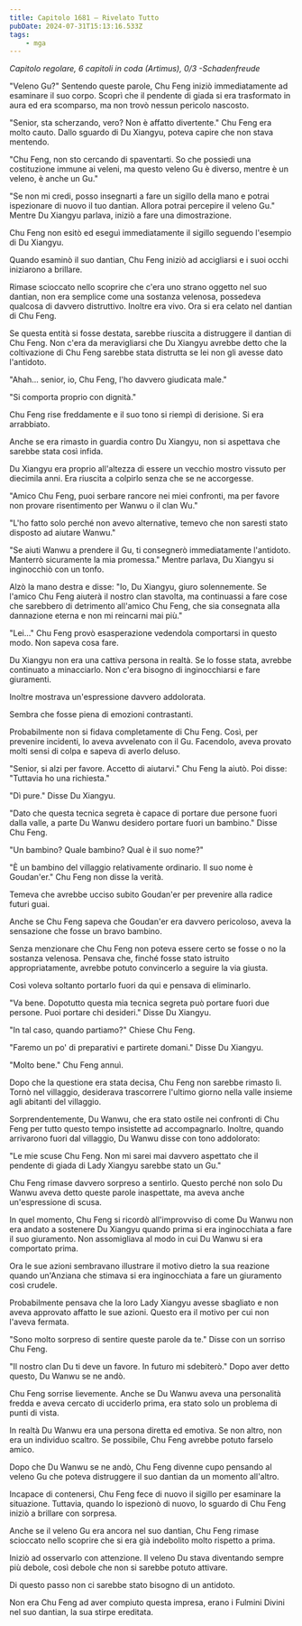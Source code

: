 ```yaml
---
title: Capitolo 1681 – Rivelato Tutto
pubDate: 2024-07-31T15:13:16.533Z
tags:
    - mga
---
```



<em>Capitolo regolare,
6 capitoli in coda (Artimus), 0/3
-Schadenfreude</em>


"Veleno Gu?" Sentendo queste parole, Chu Feng iniziò immediatamente ad esaminare il suo corpo. Scoprì che il pendente di giada si era trasformato in aura ed era scomparso, ma non trovò nessun pericolo nascosto.


"Senior, sta scherzando, vero? Non è affatto divertente." Chu Feng era molto cauto. Dallo sguardo di Du Xiangyu, poteva capire che non stava mentendo.


"Chu Feng, non sto cercando di spaventarti. So che possiedi una costituzione immune ai veleni, ma questo veleno Gu è diverso, mentre è un veleno, è anche un Gu."


"Se non mi credi, posso insegnarti a fare un sigillo della mano e potrai ispezionare di nuovo il tuo dantian. Allora potrai percepire il veleno Gu." Mentre Du Xiangyu parlava, iniziò a fare una dimostrazione.


Chu Feng non esitò ed eseguì immediatamente il sigillo seguendo l'esempio di Du Xiangyu.


Quando esaminò il suo dantian, Chu Feng iniziò ad accigliarsi e i suoi occhi iniziarono a brillare.


Rimase scioccato nello scoprire che c'era uno strano oggetto nel suo dantian, non era semplice come una sostanza velenosa, possedeva qualcosa di davvero distruttivo. Inoltre era vivo. Ora si era celato nel dantian di Chu Feng.


Se questa entità si fosse destata, sarebbe riuscita a distruggere il dantian di Chu Feng. Non c'era da meravigliarsi che Du Xiangyu avrebbe detto che la coltivazione di Chu Feng sarebbe stata distrutta se lei non gli avesse dato l'antidoto.


"Ahah... senior, io, Chu Feng, l'ho davvero giudicata male."


"Si comporta proprio con dignità."


Chu Feng rise freddamente e il suo tono si riempì di derisione. Si era arrabbiato.


Anche se era rimasto in guardia contro Du Xiangyu, non si aspettava che sarebbe stata così infida.


Du Xiangyu era proprio all'altezza di essere un vecchio mostro vissuto per diecimila anni. Era riuscita a colpirlo senza che se ne accorgesse.


"Amico Chu Feng, puoi serbare rancore nei miei confronti, ma per favore non provare risentimento per Wanwu o il clan Wu."


"L'ho fatto solo perché non avevo alternative, temevo che non saresti stato disposto ad aiutare Wanwu."


"Se aiuti Wanwu a prendere il Gu, ti consegnerò immediatamente l'antidoto. Manterrò sicuramente la mia promessa." Mentre parlava, Du Xiangyu si inginocchiò con un tonfo.


Alzò la mano destra e disse: "Io, Du Xiangyu, giuro solennemente. Se l'amico Chu Feng aiuterà il nostro clan stavolta, ma continuassi a fare cose che sarebbero di detrimento all'amico Chu Feng, che sia consegnata alla dannazione eterna e non mi reincarni mai più."


"Lei..." Chu Feng provò esasperazione vedendola comportarsi in questo modo. Non sapeva cosa fare.


Du Xiangyu non era una cattiva persona in realtà. Se lo fosse stata, avrebbe continuato a minacciarlo. Non c'era bisogno di inginocchiarsi e fare giuramenti.


Inoltre mostrava un'espressione davvero addolorata.


Sembra che fosse piena di emozioni contrastanti.


Probabilmente non si fidava completamente di Chu Feng. Così, per prevenire incidenti, lo aveva avvelenato con il Gu. Facendolo, aveva provato molti sensi di colpa e sapeva di averlo deluso.


"Senior, si alzi per favore. Accetto di aiutarvi." Chu Feng la aiutò. Poi disse: "Tuttavia ho una richiesta."


"Dì pure." Disse Du Xiangyu.


"Dato che questa tecnica segreta è capace di portare due persone fuori dalla valle, a parte Du Wanwu desidero portare fuori un bambino." Disse Chu Feng.


"Un bambino? Quale bambino? Qual è il suo nome?"


"È un bambino del villaggio relativamente ordinario. Il suo nome è Goudan'er." Chu Feng non disse la verità.


Temeva che avrebbe ucciso subito Goudan'er per prevenire alla radice futuri guai.


Anche se Chu Feng sapeva che Goudan'er era davvero pericoloso, aveva la sensazione che fosse un bravo bambino.


Senza menzionare che Chu Feng non poteva essere certo se fosse o no la sostanza velenosa. Pensava che, finché fosse stato istruito appropriatamente, avrebbe potuto convincerlo a seguire la via giusta.


Così voleva soltanto portarlo fuori da qui e pensava di eliminarlo.


"Va bene. Dopotutto questa mia tecnica segreta può portare fuori due persone. Puoi portare chi desideri." Disse Du Xiangyu.


"In tal caso, quando partiamo?" Chiese Chu Feng.


"Faremo un po' di preparativi e partirete domani." Disse Du Xiangyu.


"Molto bene." Chu Feng annuì.


Dopo che la questione era stata decisa, Chu Feng non sarebbe rimasto lì. Tornò nel villaggio, desiderava trascorrere l'ultimo giorno nella valle insieme agli abitanti del villaggio.


Sorprendentemente, Du Wanwu, che era stato ostile nei confronti di Chu Feng per tutto questo tempo insistette ad accompagnarlo. Inoltre, quando arrivarono fuori dal villaggio, Du Wanwu disse con tono addolorato:


"Le mie scuse Chu Feng. Non mi sarei mai davvero aspettato che il pendente di giada di Lady Xiangyu sarebbe stato un Gu."


Chu Feng rimase davvero sorpreso a sentirlo. Questo perché non solo Du Wanwu aveva detto queste parole inaspettate, ma aveva anche un'espressione di scusa.


In quel momento, Chu Feng si ricordò all'improvviso di come Du Wanwu non era andato a sostenere Du Xiangyu quando prima si era inginocchiata a fare il suo giuramento. Non assomigliava al modo in cui Du Wanwu si era comportato prima.


Ora le sue azioni sembravano illustrare il motivo dietro la sua reazione quando un'Anziana che stimava si era inginocchiata a fare un giuramento così crudele.


Probabilmente pensava che la loro Lady Xiangyu avesse sbagliato e non aveva approvato affatto le sue azioni. Questo era il motivo per cui non l'aveva fermata.


"Sono molto sorpreso di sentire queste parole da te." Disse con un sorriso Chu Feng.


"Il nostro clan Du ti deve un favore. In futuro mi sdebiterò." Dopo aver detto questo, Du Wanwu se ne andò.


Chu Feng sorrise lievemente. Anche se Du Wanwu aveva una personalità fredda e aveva cercato di ucciderlo prima, era stato solo un problema di punti di vista.


In realtà Du Wanwu era una persona diretta ed emotiva. Se non altro, non era un individuo scaltro. Se possibile, Chu Feng avrebbe potuto farselo amico.


Dopo che Du Wanwu se ne andò, Chu Feng divenne cupo pensando al veleno Gu che poteva distruggere il suo dantian da un momento all'altro.


Incapace di contenersi, Chu Feng fece di nuovo il sigillo per esaminare la situazione. Tuttavia, quando lo ispezionò di nuovo, lo sguardo di Chu Feng iniziò a brillare con sorpresa.


Anche se il veleno Gu era ancora nel suo dantian, Chu Feng rimase scioccato nello scoprire che si era già indebolito molto rispetto a prima.


Iniziò ad osservarlo con attenzione. Il veleno Du stava diventando sempre più debole, così debole che non si sarebbe potuto attivare.


Di questo passo non ci sarebbe stato bisogno di un antidoto.


Non era Chu Feng ad aver compiuto questa impresa, erano i Fulmini Divini nel suo dantian, la sua stirpe ereditata.
                                


                                



